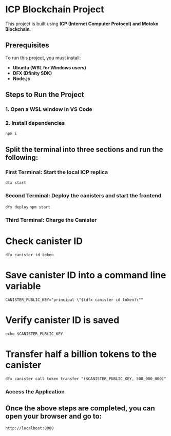 # ICP Blockchain Project

This project is built using **ICP (Internet Computer Protocol) and Motoko Blockchain**.

## Prerequisites

To run this project, you must install:

- **Ubuntu (WSL for Windows users)**
- **DFX (Dfinity SDK)**
- **Node.js**

## Steps to Run the Project

### 1. Open a WSL window in VS Code
### 2. Install dependencies
`npm i`

## Split the terminal into three sections and run the following:

### First Terminal: Start the local ICP replica
`dfx start`

### Second Terminal: Deploy the canisters and start the frontend
`dfx deploy`
`npm start`

### Third Terminal: Charge the Canister

# Check canister ID
`dfx canister id token`

# Save canister ID into a command line variable
`CANISTER_PUBLIC_KEY="principal \"$(dfx canister id token)\""`

# Verify canister ID is saved
`echo $CANISTER_PUBLIC_KEY`

# Transfer half a billion tokens to the canister
`dfx canister call token transfer "($CANISTER_PUBLIC_KEY, 500_000_000)"`

### Access the Application
## Once the above steps are completed, you can open your browser and go to:
`http://localhost:8080`
